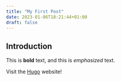 ```yaml
---
title: "My First Post"
date: 2023-01-06T18:21:44+01:00
draft: false
---
```



## Introduction

This is **bold** text, and this is *emphasized* text.

Visit the [Hugo](https://gohugo.io) website!